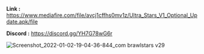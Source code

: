 **Link :** https://www.mediafire.com/file/avcj1cffhs0mv1z/Ultra_Stars_V1_Optional_Update.apk/file

**Discord :** https://discord.gg/YH7G78wG6r

![Screenshot_2022-01-02-19-04-36-844_com brawlstars v29](https://user-images.githubusercontent.com/96668467/147881717-92e9e78f-a1c4-4608-a608-d2b031c94e84.jpg)
